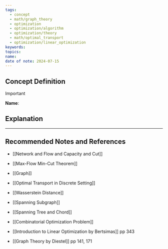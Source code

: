 ```yaml
---
tags:
  - concept
  - math/graph_theory
  - optimization
  - optimization/algorithm
  - optimization/theory
  - math/optimal_transport
  - optimization/linear_optimization
keywords: 
topics: 
name: 
date of note: 2024-07-15
---
```


## Concept Definition

>[!important]
>**Name**: 



## Explanation





-----------
##  Recommended Notes and References



- [[Network and Flow and Capacity and Cut]]
- [[Max-Flow Min-Cut Theorem]]
- [[Graph]]


- [[Optimal Transport in Discrete Setting]]
- [[Wasserstein Distance]]

- [[Spanning Subgraph]]
- [[Spanning Tree and Chord]]

- [[Combinatorial Optimization Problem]]

- [[Introduction to Linear Optimization by Bertsimas]] pp 343
- [[Graph Theory by Diestel]] pp 141, 171